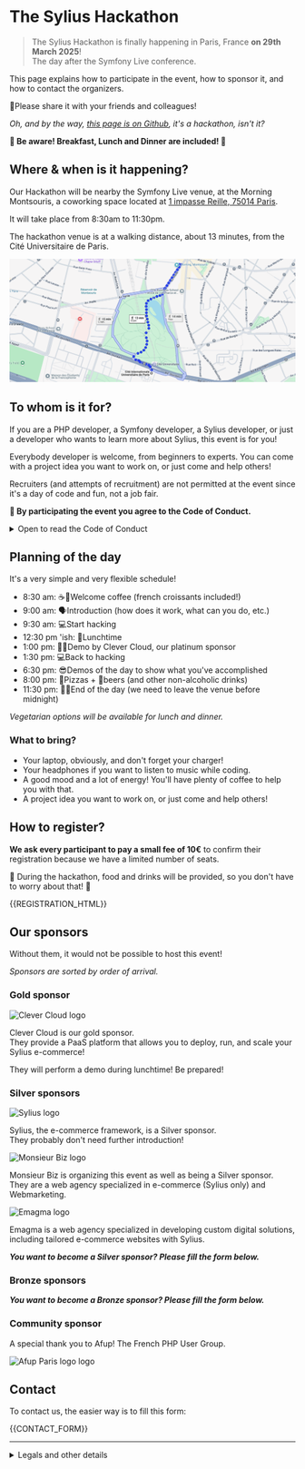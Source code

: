 # The Sylius Hackathon

> The Sylius Hackathon is finally happening in Paris, France **on 29th March 2025**!  
> The day after the Symfony Live conference.

This page explains how to participate in the event, how to sponsor it, and how to contact the organizers.

📣Please share it with your friends and colleagues!

_Oh, and by the way, [this page is on Github](https://github.com/monsieurbiz/event-sylius-hackathon), it's a hackathon, isn't it?_

**🎉 Be aware! Breakfast, Lunch and Dinner are included! 🤩**

## Where & when is it happening?

Our Hackathon will be nearby the Symfony Live venue, at the Morning Montsouris, a coworking space located at [1 impasse Reille, 75014 Paris](https://maps.app.goo.gl/6ZPDGpqjrbkLaXuE8).

It will take place from 8:30am to 11:30pm.

The hackathon venue is at a walking distance, about 13 minutes, from the Cité Universitaire de Paris.

[![Map with walking path from Symfony Live to the Hackathon](https://raw.githubusercontent.com/monsieurbiz/event-sylius-hackathon/master/public/map.png)](https://maps.app.goo.gl/YNkrZNbFKDFH7FZj8)

## To whom is it for?

If you are a PHP developer, a Symfony developer, a Sylius developer, or just a developer who wants to learn more about Sylius, this event is for you!

Everybody developer is welcome, from beginners to experts. You can come with a project idea you want to work on, or just come and help others!

Recruiters (and attempts of recruitment)  are not permitted at the event since it's a day of code and fun, not a job fair.

**📣 By participating the event you agree to the Code of Conduct.**

<details><summary>Open to read the Code of Conduct</summary>

Involvement in this event is expected to be an enjoyable and friendly experience,
open to all, regardless of sex, gender, sexual orientation, disability,
physical appearance, weight, origin or religion of the attendees.

We do not tolerate any harassment or attack in any shape or form.
It includes all communications between participants (even between potential colleagues)
whatever the place or the medium.

Participants who violate these rules can be sanctioned, excluded from the event without reimbursement.

In case of problems, please contact the organizers of the event using this number: <a href="{{PHONE_NUMBER_URL}}">{{PHONE_NUMBER_TEXT}}</a>.
</details>

## Planning of the day

It's a very simple and very flexible schedule!

- 8:30 am: ☕️🥐Welcome coffee (french croissants included!)
- 9:00 am: 🗣️Introduction (how does it work, what can you do, etc.)
- 9:30 am: 💻Start hacking
- 12:30 pm 'ish: 🍴Lunchtime
- 1:00 pm: 🧑‍💻Demo by Clever Cloud, our platinum sponsor
- 1:30 pm: 💻Back to hacking
- 6:30 pm: 😎Demos of the day to show what you've accomplished
- 8:00 pm: 🍕Pizzas + 🍺beers (and other non-alcoholic drinks)
- 11:30 pm: 👋💚End of the day (we need to leave the venue before midnight)

_Vegetarian options will be available for lunch and dinner._

### What to bring?

- Your laptop, obviously, and don't forget your charger!
- Your headphones if you want to listen to music while coding.
- A good mood and a lot of energy! You'll have plenty of coffee to help you with that.
- A project idea you want to work on, or just come and help others!

## How to register?

**We ask every participant to pay a small fee of 10€** to confirm their registration because we have a limited number of seats.

🍕 During the hackathon, food and drinks will be provided, so you don't have to worry about that! 🤩

{{REGISTRATION_HTML}}

## Our sponsors

Without them, it would not be possible to host this event!

_Sponsors are sorted by order of arrival._

### Gold sponsor

<img width="200" src="https://cdn.clever-cloud.com/uploads/2023/03/logoonwhite.svg" alt="Clever Cloud logo" title="Clever Cloud">

Clever Cloud is our gold sponsor.  
They provide a PaaS platform that allows you to deploy, run, and scale your Sylius e-commerce!

They will perform a demo during lunchtime! Be prepared!

### Silver sponsors

<img src="https://monsieurbiz.com/media/gallery/images/logos/logo-sylius.png" width="200" alt="Sylius logo" title="Sylius">

Sylius, the e-commerce framework, is a Silver sponsor.  
They probably don't need further introduction!

<img src="https://monsieurbiz.com/logo.png" width="200" alt="Monsieur Biz logo" title="Monsieur Biz">

Monsieur Biz is organizing this event as well as being a Silver sponsor.  
They are a web agency specialized in e-commerce (Sylius only) and Webmarketing.

<img src="https://www.emagma.fr/theme/emagma/assets/images/logo.svg" width="200" title="Emagma" alt="Emagma logo">

Emagma is a web agency specialized in developing custom digital solutions, including tailored e-commerce websites with Sylius.

_**You want to become a Silver sponsor? Please fill the form below.**_
 
### Bronze sponsors

_**You want to become a Bronze sponsor? Please fill the form below.**_

### Community sponsor

A special thank you to Afup! The French PHP User Group.

<img src="https://identity.afup.org/assets/local_user_groups/paris/afup-paris_icon-and-text_colors-and-transparent_for-bright-background.png" width="300" title="Afup Paris" alt="Afup Paris logo logo">

## Contact

To contact us, the easier way is to fill this form:

{{CONTACT_FORM}}

---
<details>
<summary>Legals and other details</summary>
This Hackathon is organized by <a href="https://monsieurbiz.com">Monsieur Biz</a> with the participation of the event's sponsors.<br>
Our <a href="https://monsieurbiz.com/fr/legals" target="_blank" rel="noopener noreferer nofollow">legals terms are available online</a>.<br>  
If you need to reach us by mail, you can send it to: sylius-hackathon [at] monsieurbiz [dot] com
</details>

